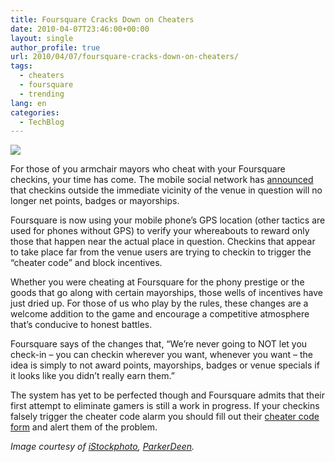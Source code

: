 ```yaml
---
title: Foursquare Cracks Down on Cheaters
date: 2010-04-07T23:46:00+00:00
layout: single
author_profile: true
url: 2010/04/07/foursquare-cracks-down-on-cheaters/
tags:
  - cheaters
  - foursquare
  - trending
lang: en
categories: 
  - TechBlog
---
```

[![](http://2.bp.blogspot.com/_vaUVXcmC3OI/S70SGFXEWII/AAAAAAAAB1M/4vW6-uIvkPs/s200/sticking-tongue-out.jpg)](http://2.bp.blogspot.com/_vaUVXcmC3OI/S70SGFXEWII/AAAAAAAAB1M/4vW6-uIvkPs/s1600-h/sticking-tongue-out.jpg)

For those of you armchair mayors who cheat with your Foursquare checkins, your time has come. The mobile social network has [announced](http://blog.foursquare.com/post/503822143/on-foursquare-cheating-and-claiming-mayorships-from) that checkins outside the immediate vicinity of the venue in question will no longer net points, badges or mayorships.

Foursquare is now using your mobile phone’s GPS location (other tactics are used for phones without GPS) to verify your whereabouts to reward only those that happen near the actual place in question. Checkins that appear to take place far from the venue users are trying to checkin to trigger the “cheater code” and block incentives.

Whether you were cheating at Foursquare for the phony prestige or the goods that go along with certain mayorships, those wells of incentives have just dried up. For those of us who play by the rules, these changes are a welcome addition to the game and encourage a competitive atmosphere that’s conducive to honest battles.

Foursquare says of the changes that, “We’re never going to NOT let you check-in – you can checkin wherever you want, whenever you want – the idea is simply to not award points, mayorships, badges or venue specials if it looks like you didn’t really earn them.”

The system has yet to be perfected though and Foursquare admits that their first attempt to eliminate gamers is still a work in progress. If your checkins falsely trigger the cheater code alarm you should fill out their [cheater code form](https://spreadsheets.google.com/viewform?formkey=dFhKSTFieTktRnJWSmlpTlpaa3F1X0E6MA) and alert them of the problem.

_Image courtesy of [iStockphoto](http://www.istockphoto.com/mashableoffer.php), [ParkerDeen](http://www.istockphoto.com/user_view.php?id=2716732)._